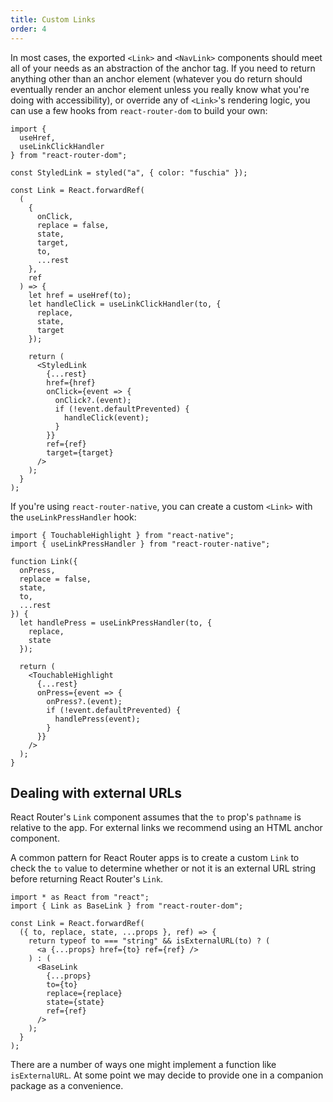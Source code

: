 ```yaml
---
title: Custom Links
order: 4
---
```


In most cases, the exported `<Link>` and `<NavLink>` components should meet all of your needs as an abstraction of the anchor tag. If you need to return anything other than an anchor element (whatever you do return should eventually render an anchor element unless you really know what you're doing with accessibility), or override any of `<Link>`'s rendering logic, you can use a few hooks from `react-router-dom` to build your own:

```tsx
import {
  useHref,
  useLinkClickHandler
} from "react-router-dom";

const StyledLink = styled("a", { color: "fuschia" });

const Link = React.forwardRef(
  (
    {
      onClick,
      replace = false,
      state,
      target,
      to,
      ...rest
    },
    ref
  ) => {
    let href = useHref(to);
    let handleClick = useLinkClickHandler(to, {
      replace,
      state,
      target
    });

    return (
      <StyledLink
        {...rest}
        href={href}
        onClick={event => {
          onClick?.(event);
          if (!event.defaultPrevented) {
            handleClick(event);
          }
        }}
        ref={ref}
        target={target}
      />
    );
  }
);
```

If you're using `react-router-native`, you can create a custom `<Link>` with the `useLinkPressHandler` hook:

```tsx
import { TouchableHighlight } from "react-native";
import { useLinkPressHandler } from "react-router-native";

function Link({
  onPress,
  replace = false,
  state,
  to,
  ...rest
}) {
  let handlePress = useLinkPressHandler(to, {
    replace,
    state
  });

  return (
    <TouchableHighlight
      {...rest}
      onPress={event => {
        onPress?.(event);
        if (!event.defaultPrevented) {
          handlePress(event);
        }
      }}
    />
  );
}
```

## Dealing with external URLs

React Router's `Link` component assumes that the `to` prop's `pathname` is relative to the app. For external links we recommend using an HTML anchor component.

A common pattern for React Router apps is to create a custom `Link` to check the `to` value to determine whether or not it is an external URL string before returning React Router's `Link`.

```tsx
import * as React from "react";
import { Link as BaseLink } from "react-router-dom";

const Link = React.forwardRef(
  ({ to, replace, state, ...props }, ref) => {
    return typeof to === "string" && isExternalURL(to) ? (
      <a {...props} href={to} ref={ref} />
    ) : (
      <BaseLink
        {...props}
        to={to}
        replace={replace}
        state={state}
        ref={ref}
      />
    );
  }
);
```

There are a number of ways one might implement a function like `isExternalURL`. At some point we may decide to provide one in a companion package as a convenience.

<!-- [TODO: Add an example or two] -->
